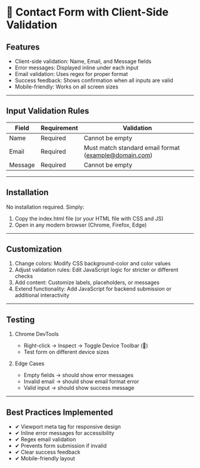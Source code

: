 # 📩 Contact Form with Client-Side Validation

## Features

* Client-side validation: Name, Email, and Message fields
* Error messages: Displayed inline under each input
* Email validation: Uses regex for proper format
* Success feedback: Shows confirmation when all inputs are valid
* Mobile-friendly: Works on all screen sizes

---

## Input Validation Rules

| Field   | Requirement | Validation                                                                         |
| ------- | ----------- | ---------------------------------------------------------------------------------- |
| Name    | Required    | Cannot be empty                                                                    |
| Email   | Required    | Must match standard email format ([example@domain.com](mailto:example@domain.com)) |
| Message | Required    | Cannot be empty                                                                    |

---

## Installation

No installation required. Simply:

1. Copy the index.html file (or your HTML file with CSS and JS)
2. Open in any modern browser (Chrome, Firefox, Edge)

---

## Customization

1. Change colors: Modify CSS background-color and color values
2. Adjust validation rules: Edit JavaScript logic for stricter or different checks
3. Add content: Customize labels, placeholders, or messages
4. Extend functionality: Add JavaScript for backend submission or additional interactivity

---

## Testing

1. Chrome DevTools

   * Right-click → Inspect → Toggle Device Toolbar (📱)
   * Test form on different device sizes

2. Edge Cases

   * Empty fields → should show error messages
   * Invalid email → should show email format error
   * Valid input → should show success message

---

## Best Practices Implemented

* ✔ Viewport meta tag for responsive design
* ✔ Inline error messages for accessibility
* ✔ Regex email validation
* ✔ Prevents form submission if invalid
* ✔ Clear success feedback
* ✔ Mobile-friendly layout
